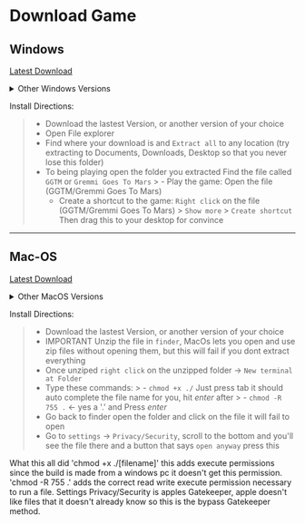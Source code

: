 # Download Game

## Windows

<a href="https://github.com/Jacobchestnut16/GremmiGoesToMars/raw/refs/heads/master/downloads/Windows/Alpha9.zip" title="ZIP file download">Latest Download</a>

<details>
  <summary>Other Windows Versions</summary>

- <a href="https://github.com/Jacobchestnut16/GremmiGoesToMars/raw/refs/heads/master/downloads/Windows/Alpha1.zip">Alpha 1</a>
- <a href="https://github.com/Jacobchestnut16/GremmiGoesToMars/raw/refs/heads/master/downloads/Windows/Alpha2.zip">Alpha 2</a>
- <a href="https://github.com/Jacobchestnut16/GremmiGoesToMars/raw/refs/heads/master/downloads/Windows/Alpha3.zip">Alpha 3</a>
- <a href="https://github.com/Jacobchestnut16/GremmiGoesToMars/raw/refs/heads/master/downloads/Windows/Alpha4.zip">Alpha 4</a>
- <a href="https://github.com/Jacobchestnut16/GremmiGoesToMars/raw/refs/heads/master/downloads/Windows/Alpha5.zip">Alpha 5</a>
- <a href="https://github.com/Jacobchestnut16/GremmiGoesToMars/raw/refs/heads/master/downloads/Windows/Alpha6.zip">Alpha 6</a>
- <a href="https://github.com/Jacobchestnut16/GremmiGoesToMars/raw/refs/heads/master/downloads/Windows/Alpha7.zip">Alpha 7</a>
- <a href="https://github.com/Jacobchestnut16/GremmiGoesToMars/raw/refs/heads/master/downloads/Windows/Alpha8.zip">Alpha 8</a>
- <a href="https://github.com/Jacobchestnut16/GremmiGoesToMars/raw/refs/heads/master/downloads/Windows/Alpha9.zip">Alpha 9</a>

</details>

Install Directions:

> - Download the lastest Version, or another version of your choice
> - Open File explorer
> - Find where your download is and `Extract all` to any location (try extracting to Documents, Downloads, Desktop so that you never lose this folder)
> - To being playing open the folder you extracted Find the file called `GGTM` or `Gremmi Goes To Mars`
    >     - Play the game: Open the file (GGTM/Gremmi Goes To Mars)
>     - Create a shortcut to the game: `Right click` on the file (GGTM/Gremmi Goes To Mars) > `Show more` > `Create shortcut` Then drag this to your desktop for convince

---

## Mac-OS

<a href="https://github.com/Jacobchestnut16/GremmiGoesToMars/raw/refs/heads/master/downloads/Mac/Alpha9.zip">Latest Download</a>

<details>
  <summary>Other MacOS Versions</summary>

- <a href="https://github.com/Jacobchestnut16/GremmiGoesToMars/raw/refs/heads/master/downloads/Mac/Alpha3.zip">Alpha 3</a>
- <a href="https://github.com/Jacobchestnut16/GremmiGoesToMars/raw/refs/heads/master/downloads/Mac/Alpha4.zip">Alpha 4</a>
- <a href="https://github.com/Jacobchestnut16/GremmiGoesToMars/raw/refs/heads/master/downloads/Mac/Alpha9.zip">Alpha 9</a>

</details>

Install Directions:

> - Download the lastest Version, or another version of your choice
> - IMPORTANT Unzip the file in `finder`, MacOs lets you open and use zip files without opening them, but this will fail if you dont extract everything
> - Once unziped `right click` on the unzipped folder -> `New terminal at Folder`
> - Type these commands:
    >     - `chmod +x ./` Just press tab it should auto complete the file name for you, hit _enter_ after
    >     - `chmod -R 755 .` <- yes a '.' and Press _enter_
> - Go back to finder open the folder and click on the file it will fail to open
> - Go to `settings` -> `Privacy/Security`, scroll to the bottom and you'll see the file there and a button that says `open anyway` press this

What this all did 'chmod +x ./[filename]' this adds execute permissions since the build is made from a windows pc it doesn't get this permission.
'chmod -R 755 .' adds the correct read write execute permission necessary to run a file.
Settings Privacy/Security is apples Gatekeeper, apple doesn't like files that it doesn't already know so this is the bypass Gatekeeper method.
